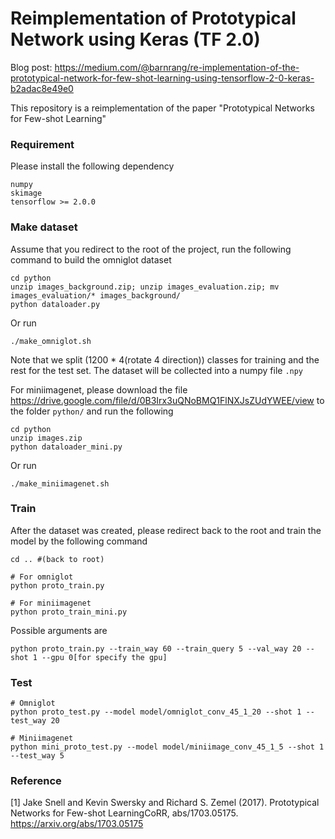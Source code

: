 # Reimplementation of Prototypical Network using Keras (TF 2.0)
Blog post: https://medium.com/@barnrang/re-implementation-of-the-prototypical-network-for-few-shot-learning-using-tensorflow-2-0-keras-b2adac8e49e0

This repository is a reimplementation of the paper "Prototypical Networks for Few-shot Learning"

### Requirement
Please install the following dependency
```
numpy
skimage
tensorflow >= 2.0.0
```


### Make dataset
Assume that you redirect to the root of the project, run the following command to build the omniglot dataset
```
cd python
unzip images_background.zip; unzip images_evaluation.zip; mv images_evaluation/* images_background/
python dataloader.py
```
Or run
```
./make_omniglot.sh
```



Note that we split (1200 * 4(rotate 4 direction)) classes for training and the rest for the test set. The dataset will be collected into a numpy file `.npy`

For miniimagenet, please download the file https://drive.google.com/file/d/0B3Irx3uQNoBMQ1FlNXJsZUdYWEE/view to the folder `python/` and run the following
```
cd python
unzip images.zip
python dataloader_mini.py
```
Or run

```
./make_miniimagenet.sh
```

### Train
After the dataset was created, please redirect back to the root and train the model by the following command

```
cd .. #(back to root)

# For omniglot
python proto_train.py

# For miniimagenet
python proto_train_mini.py
```

Possible arguments are
```
python proto_train.py --train_way 60 --train_query 5 --val_way 20 --shot 1 --gpu 0[for specify the gpu]
```

### Test
```
# Omniglot
python proto_test.py --model model/omniglot_conv_45_1_20 --shot 1 --test_way 20

# Miniimagenet
python mini_proto_test.py --model model/miniimage_conv_45_1_5 --shot 1 --test_way 5
```


### Reference
[1] Jake Snell and Kevin Swersky and Richard S. Zemel (2017). Prototypical Networks for Few-shot LearningCoRR, abs/1703.05175. https://arxiv.org/abs/1703.05175
